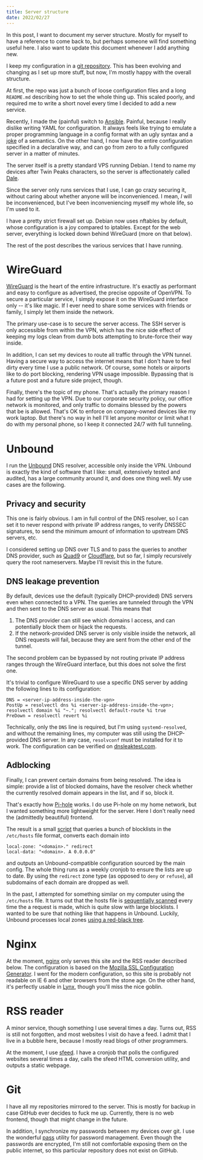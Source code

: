 ```yaml
---
title: Server structure
date: 2022/02/27
---
```


In this post, I want to document my server structure. Mostly for myself to have
a reference to come back to, but perhaps someone will find something useful
here. I also want to update this document whenever I add anything new.

I keep my configuration in a [git
repository](https://github.com/tomaskala/server-config). This has been evolving
and changing as I set up more stuff, but now, I'm mostly happy with the overall
structure.

At first, the repo was just a bunch of loose configuration files and a long
`README.md` describing how to set the whole thing up. This scaled poorly, and
required me to write a short novel every time I decided to add a new service.

Recently, I made the (painful) switch to [Ansible](https://www.ansible.com/).
Painful, because I really dislike writing YAML for configuration. It always
feels like trying to emulate a proper programming language in a config format
with an ugly syntax and a
[joke](https://www.bram.us/2022/01/11/yaml-the-norway-problem) of a semantics.
On the other hand, I now have the entire configuration specified in a
declarative way, and can go from zero to a fully configured server in a matter
of minutes.

The server itself is a pretty standard VPS running Debian. I tend to name my
devices after Twin Peaks characters, so the server is affectionately called
[Dale](https://en.wikipedia.org/wiki/Dale_Cooper).

Since the server only runs services that I use, I can go crazy securing it,
without caring about whether anyone will be inconvenienced. I mean, *I* will be
inconvenienced, but I've been inconveniencing myself my whole life, so I'm used
to it.

I have a pretty strict firewall set up. Debian now uses nftables by default,
whose configuration is a joy compared to iptables. Except for the web server,
everything is locked down behind WireGuard (more on that below).

The rest of the post describes the various services that I have running.

# WireGuard

[WireGuard](https://www.wireguard.com/) is the heart of the entire
infrastructure. It's exactly as performant and easy to configure as advertised,
the precise opposite of OpenVPN. To secure a particular service, I simply
expose it on the WireGuard interface only -- it's like magic. If I ever need to
share some services with friends or family, I simply let them inside the
network.

The primary use-case is to secure the server access. The SSH server is only
accessible from within the VPN, which has the nice side effect of keeping my
logs clean from dumb bots attempting to brute-force their way inside.

In addition, I can set my devices to route all traffic through the VPN tunnel.
Having a secure way to access the internet means that I don't have to feel
dirty every time I use a public network. Of course, some hotels or airports
like to do port blocking, rendering VPN usage impossible. Bypassing that is a
future post and a future side project, though.

Finally, there's the topic of my phone. That's actually the primary reason I
had for setting up the VPN. Due to our corporate security policy, our office
network is monitored, and only traffic to domains blessed by the powers that be
is allowed. That's OK to enforce on company-owned devices like my work laptop.
But there's no way in hell I'll let anyone monitor or limit what I do with my
personal phone, so I keep it connected 24/7 with full tunneling.

# Unbound

I run the [Unbound](https://nlnetlabs.nl/projects/unbound/) DNS resolver,
accessible only inside the VPN. Unbound is exactly the kind of software that I
like: small, extensively tested and audited, has a large community around it,
and does one thing well. My use cases are the following.

## Privacy and security

This one is fairly obvious. I am in full control of the DNS resolver, so I can
set it to never respond with private IP address ranges, to verify DNSSEC
signatures, to send the minimum amount of information to upstream DNS servers,
etc.

I considered setting up DNS over TLS and to pass the queries to another DNS
provider, such as [Quad9](https://www.quad9.net/) or
[Cloudflare](https://www.cloudflare.com/), but so far, I simply recursively
query the root nameservers. Maybe I'll revisit this in the future.

## DNS leakage prevention

By default, devices use the default (typically DHCP-provided) DNS servers even
when connected to a VPN. The queries are tunneled through the VPN and then sent
to the DNS server as usual. This means that

1. The DNS provider can still see which domains I access, and can potentially
   block them or hijack the requests.
2. If the network-provided DNS server is only visible inside the network, all
   DNS requests will fail, because they are sent from the other end of the
   tunnel.

The second problem can be bypassed by not routing private IP address ranges
through the WireGuard interface, but this does not solve the first one.

It's trivial to configure WireGuard to use a specific DNS server by adding the
following lines to its configuration:
```
DNS = <server-ip-address-inside-the-vpn>
PostUp = resolvectl dns %i <server-ip-address-inside-the-vpn>; resolvectl domain %i "~."; resolvectl default-route %i true
PreDown = resolvectl revert %i
```
Technically, only the `DNS` line is required, but I'm using `systemd-resolved`,
and without the remaining lines, my computer was still using the DHCP-provided
DNS server. In any case, `resolvconf` must be installed for it to work. The
configuration can be verified on [dnsleaktest.com](https://dnsleaktest.com/).

## Adblocking

Finally, I can prevent certain domains from being resolved. The idea is simple:
provide a list of blocked domains, have the resolver check whether the
currently resolved domain appears in the list, and if so, block it.

That's exactly how [Pi-hole](https://pi-hole.net/) works. I do use Pi-hole on
my home network, but I wanted something more lightweight for the server. Here I
don't really need the (admittedly beautiful) frontend.

The result is a small
[script](https://github.com/tomaskala/server-config/blob/master/roles/unbound/files/fetch-blocklists)
that queries a bunch of blocklists in the `/etc/hosts` file format, converts
each domain into
```
local-zone: "<domain>." redirect
local-data: "<domain>. A 0.0.0.0"
```
and outputs an Unbound-compatible configuration sourced by the main
config. The whole thing runs as a weekly cronjob to ensure the lists are up to
date. By using the `redirect` zone type (as opposed to `deny` or `refuse`), all
subdomains of each domain are dropped as well.

In the past, I attempted for something similar on my computer using the
`/etc/hosts` file. It turns out that the hosts file is [sequentially
scanned](https://unix.stackexchange.com/questions/588184/what-will-happen-if-i-add-1-million-lines-in-etc-hosts)
every time the a request is made, which is quite slow with large blocklists. I
wanted to be sure that nothing like that happens in Unbound. Luckily, Unbound
processes local zones [using a red-black
tree](https://github.com/NLnetLabs/unbound/blob/master/services/localzone.c).

# Nginx

At the moment, [nginx](https://nginx.org/en/) only serves this site and the RSS
reader described below. The configuration is based on the [Mozilla SSL
Configuration Generator](https://ssl-config.mozilla.org/). I went for the
modern configuration, so this site is probably not readable on IE 6 and other
browsers from the stone age. On the other hand, it's perfectly usable in
[Lynx](https://lynx.invisible-island.net/), though you'll miss the nice goblin.

# RSS reader

A minor service, though something I use several times a day. Turns out, RSS is
still not forgotten, and most websites I visit do have a feed. I admit that I
live in a bubble here, because I mostly read blogs of other programmers.

At the moment, I use
[sfeed](https://codemadness.org/sfeed-simple-feed-parser.html). I have a
cronjob that polls the configured websites several times a day, calls the sfeed
HTML conversion utility, and outputs a static webpage.

# Git

I have all my repositories mirrored to the server. This is mostly for backup in
case GitHub ever decides to fuck me up. Currently, there is no web frontend,
though that might change in the future.

In addition, I synchronize my passwords between my devices over git. I use the
wonderful [pass](https://www.passwordstore.org/) utility for password
management. Even though the passwords are encrypted, I'm still not comfortable
exposing them on the public internet, so this particular repository does not
exist on GitHub.
